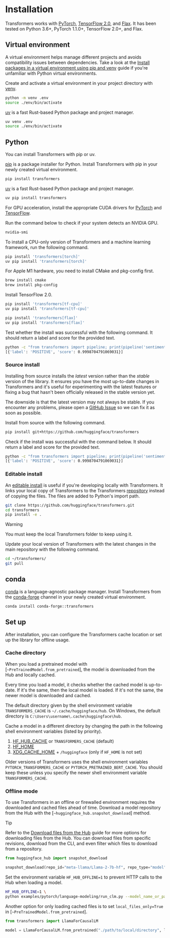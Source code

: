 <!---
Copyright 2024 The HuggingFace Team. All rights reserved.

Licensed under the Apache License, Version 2.0 (the "License");
you may not use this file except in compliance with the License.
You may obtain a copy of the License at

    http://www.apache.org/licenses/LICENSE-2.0

Unless required by applicable law or agreed to in writing, software
distributed under the License is distributed on an "AS IS" BASIS,
WITHOUT WARRANTIES OR CONDITIONS OF ANY KIND, either express or implied.
See the License for the specific language governing permissions and
limitations under the License.

⚠️ Note that this file is in Markdown but contain specific syntax for our doc-builder (similar to MDX) that may not be
rendered properly in your Markdown viewer.

-->

# Installation

Transformers works with [PyTorch](https://pytorch.org/get-started/locally/), [TensorFlow 2.0](https://www.tensorflow.org/install/pip), and [Flax](https://flax.readthedocs.io/en/latest/). It has been tested on Python 3.6+, PyTorch 1.1.0+, TensorFlow 2.0+, and Flax.

## Virtual environment

A virtual environment helps manage different projects and avoids compatibility issues between dependencies. Take a look at the [Install packages in a virtual environment using pip and venv](https://packaging.python.org/en/latest/guides/installing-using-pip-and-virtual-environments/) guide if you're unfamiliar with Python virtual environments.

<hfoptions id="virtual">
<hfoption id="venv">

Create and activate a virtual environment in your project directory with [venv](https://docs.python.org/3/library/venv.html).

```bash
python -m venv .env
source ./env/bin/activate
```

</hfoption>
<hfoption id="uv">

[uv](https://docs.astral.sh/uv/) is a fast Rust-based Python package and project manager.

```bash
uv venv .env
source ./env/bin/activate
```

</hfoption>
</hfoptions>

## Python

You can install Transformers with pip or uv.

<hfoptions id="install">
<hfoption id="pip">

[pip](https://pip.pypa.io/en/stable/) is a package installer for Python. Install Transformers with pip in your newly created virtual environment.

```bash
pip install transformers
```

</hfoption>
<hfoption id="uv">

[uv](https://docs.astral.sh/uv/) is a fast Rust-based Python package and project manager.

```bash
uv pip install transformers
```

</hfoption>
</hfoptions>

For GPU acceleration, install the appropriate CUDA drivers for [PyTorch](https://pytorch.org/get-started/locally) and [TensorFlow](https://www.tensorflow.org/install/pip).

Run the command below to check if your system detects an NVIDIA GPU.

```bash
nvidia-smi
```

To install a CPU-only version of Transformers and a machine learning framework, run the following command.

<hfoptions id="cpu-only">
<hfoption id="PyTorch">

```bash
pip install 'transformers[torch]'
uv pip install 'transformers[torch]'
```

</hfoption>
<hfoption id="TensorFlow">

For Apple M1 hardware, you need to install CMake and pkg-config first.

```bash
brew install cmake
brew install pkg-config
```

Install TensorFlow 2.0.

```bash
pip install 'transformers[tf-cpu]'
uv pip install 'transformers[tf-cpu]'
```

</hfoption>
<hfoption id="Flax">

```bash
pip install 'transformers[flax]'
uv pip install 'transformers[flax]'
```

</hfoption>
</hfoptions>

Test whether the install was successful with the following command. It should return a label and score for the provided text.

```bash
python -c "from transformers import pipeline; print(pipeline('sentiment-analysis')('hugging face is the best'))"
[{'label': 'POSITIVE', 'score': 0.9998704791069031}]
```

### Source install

Installing from source installs the *latest* version rather than the *stable* version of the library. It ensures you have the most up-to-date changes in Transformers and it's useful for experimenting with the latest features or fixing a bug that hasn't been officially released in the stable version yet.

The downside is that the latest version may not always be stable. If you encounter any problems, please open a [GitHub Issue](https://github.com/huggingface/transformers/issues) so we can fix it as soon as possible.

Install from source with the following command.

```bash
pip install git+https://github.com/huggingface/transformers
```

Check if the install was successful with the command below. It should return a label and score for the provided text.

```bash
python -c "from transformers import pipeline; print(pipeline('sentiment-analysis')('hugging face is the best'))"
[{'label': 'POSITIVE', 'score': 0.9998704791069031}]
```

### Editable install

An [editable install](https://pip.pypa.io/en/stable/topics/local-project-installs/#editable-installs) is useful if you're developing locally with Transformers. It links your local copy of Transformers to the Transformers [repository](https://github.com/huggingface/transformers) instead of copying the files. The files are added to Python's import path.

```bash
git clone https://github.com/huggingface/transformers.git
cd transformers
pip install -e .
```

> [!WARNING]
> You must keep the local Transformers folder to keep using it.

Update your local version of Transformers with the latest changes in the main repository with the following command.

```bash
cd ~/transformers/
git pull
```

## conda

[conda](https://docs.conda.io/projects/conda/en/stable/#) is a language-agnostic package manager. Install Transformers from the [conda-forge](https://anaconda.org/conda-forge/transformers) channel in your newly created virtual environment.

```bash
conda install conda-forge::transformers
```

## Set up

After installation, you can configure the Transformers cache location or set up the library for offline usage.

### Cache directory

When you load a pretrained model with [`~PreTrainedModel.from_pretrained`], the model is downloaded from the Hub and locally cached.

Every time you load a model, it checks whether the cached model is up-to-date. If it's the same, then the local model is loaded. If it's not the same, the newer model is downloaded and cached.

The default directory given by the shell environment variable `TRANSFORMERS_CACHE` is `~/.cache/huggingface/hub`. On Windows, the default directory is `C:\Users\username\.cache\huggingface\hub`.

Cache a model in a different directory by changing the path in the following shell environment variables (listed by priority).

1. [HF_HUB_CACHE](https://hf.co/docs/huggingface_hub/package_reference/environment_variables#hfhubcache) or `TRANSFORMERS_CACHE` (default)
2. [HF_HOME](https://hf.co/docs/huggingface_hub/package_reference/environment_variables#hfhome)
3. [XDG_CACHE_HOME](https://hf.co/docs/huggingface_hub/package_reference/environment_variables#xdgcachehome) + `/huggingface` (only if `HF_HOME` is not set)

Older versions of Transformers uses the shell environment variables `PYTORCH_TRANSFORMERS_CACHE` or `PYTORCH_PRETRAINED_BERT_CACHE`. You should keep these unless you specify the newer shell environment variable `TRANSFORMERS_CACHE`.

### Offline mode

To use Transformers in an offline or firewalled environment requires the downloaded and cached files ahead of time. Download a model repository from the Hub with the [`~huggingface_hub.snapshot_download`] method.

> [!TIP]
> Refer to the [Download files from the Hub](https://hf.co/docs/huggingface_hub/guides/download) guide for more options for downloading files from the Hub. You can download files from specific revisions, download from the CLI, and even filter which files to download from a repository.

```py
from huggingface_hub import snapshot_download

snapshot_download(repo_id="meta-llama/Llama-2-7b-hf", repo_type="model")
```

Set the environment variable `HF_HUB_OFFLINE=1` to prevent HTTP calls to the Hub when loading a model.

```bash
HF_HUB_OFFLINE=1 \
python examples/pytorch/language-modeling/run_clm.py --model_name_or_path meta-llama/Llama-2-7b-hf --dataset_name wikitext ...
```

Another option for only loading cached files is to set `local_files_only=True` in [`~PreTrainedModel.from_pretrained`].

```py
from transformers import LlamaForCausalLM

model = LlamaForCausalLM.from_pretrained("./path/to/local/directory", local_files_only=True)
```
